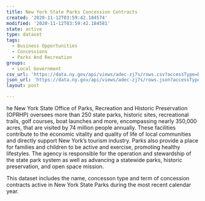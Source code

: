 ```yaml
---
title: New York State Parks Concession Contracts
created: '2020-11-12T03:59:42.184574'
modified: '2020-11-12T03:59:42.184581'
state: active
type: dataset
tags:
  - Business Opportunities
  - Concessions
  - Parks And Recreation
groups:
  - Local Government
csv_url: 'https://data.ny.gov/api/views/adec-zj7s/rows.csv?accessType=DOWNLOAD'
json_url: 'https://data.ny.gov/api/views/adec-zj7s/rows.json?accessType=DOWNLOAD'
layout: post

---
```

he New York State Office of Parks, Recreation and Historic Preservation (OPRHP) oversees more than 250 state parks, historic sites, recreational trails, golf courses, boat launches and more,  encompassing nearly 350,000 acres, that are visited by 74 million people annually.  These facilities contribute to the economic vitality and quality of life of local communities and directly support New York’s tourism industry.  Parks also provide a place for families and children to be active and exercise, promoting healthy lifestyles.  The agency is responsible for the operation and stewardship of the state park system as well as advancing a statewide parks, historic preservation, and open space mission.  

This dataset includes the name, concesson type and term of concession contracts active in New York State Parks during the most recent calendar year.
